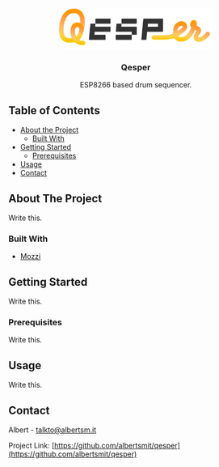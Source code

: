 <!-- PROJECT LOGO -->
<br />
<p align="center">
  <a href="https://github.com/albertsmit/qesper">
    <img src="logo.png" alt="Logo" height="80">
  </a>

  <h3 align="center">Qesper</h3>

  <p align="center">
    ESP8266 based drum sequencer.
    <br />
  </p>
</p>



<!-- TABLE OF CONTENTS -->
## Table of Contents

* [About the Project](#about-the-project)
  * [Built With](#built-with)
* [Getting Started](#getting-started)
  * [Prerequisites](#prerequisites)
* [Usage](#usage)
* [Contact](#contact)


<!-- ABOUT THE PROJECT -->
## About The Project

Write this.


### Built With
* [Mozzi](https://github.com/sensorium/Mozzi)


<!-- GETTING STARTED -->
## Getting Started

Write this.


### Prerequisites

Write this.


<!-- USAGE EXAMPLES -->
## Usage

Write this.


<!-- CONTACT -->
## Contact

Albert - talkto@albertsm.it

Project Link: [https://github.com/albertsmit/qesper](https://github.com/albertsmit/qesper)

